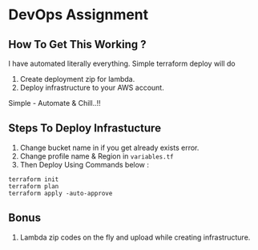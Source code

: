 # DevOps Assignment

## How To Get This Working ?

I have automated literally everything. Simple terraform deploy will do 

1. Create deployment zip for lambda.
2. Deploy infrastructure to your AWS account.

Simple - Automate & Chill..!!

## Steps To Deploy Infrastucture
1. Change bucket name in if you get already exists error.
2. Change profile name & Region in `variables.tf`
3. Then Deploy Using Commands below :

```
terraform init
terraform plan
terraform apply -auto-approve
```

## Bonus 
1. Lambda zip codes on the fly and upload while creating infrastructure.

